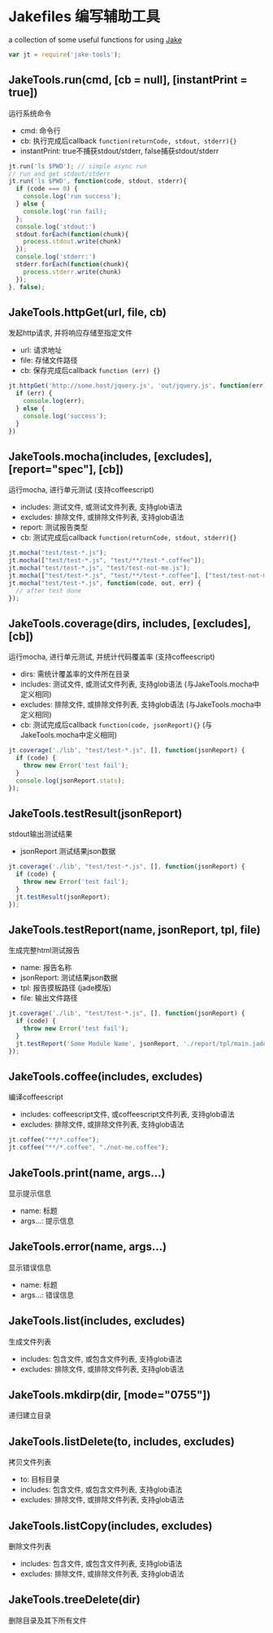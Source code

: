 # Jakefiles 编写辅助工具
a collection of some useful functions for using [Jake][1]

  [1]: https://github.com/isaacs/node-jake

```javascript
var jt = require('jake-tools');
```

## JakeTools.run(cmd, [cb = null], [instantPrint = true])
运行系统命令

* cmd: 命令行
* cb: 执行完成后callback `function(returnCode, stdout, stderr){}`
* instantPrint: true不捕获stdout/stderr, false捕获stdout/stderr

```javascript
jt.run('ls $PWD'); // simple async run
// run and get stdout/stderr
jt.run('ls $PWD', function(code, stdout, stderr){
  if (code === 0) {
    console.log('run success');
  } else {
    console.log('run fail);
  };
  console.log('stdout:')
  stdout.forEach(function(chunk){
    process.stdout.write(chunk)
  });
  console.log('stderr:')
  stderr.forEach(function(chunk){
    process.stderr.write(chunk)
  });
}, false);
```

## JakeTools.httpGet(url, file, cb)
发起http请求, 并将响应存储至指定文件

* url: 请求地址
* file: 存储文件路径
* cb: 保存完成后callback `function (err) {}`

```javascript
jt.httpGet('http://some.host/jquery.js', 'out/jquery.js', function(err) {
  if (err) {
    console.log(err);
  } else {
    console.log('success');
  }
})
```

## JakeTools.mocha(includes, [excludes], [report="spec"], [cb])
运行mocha, 进行单元测试 (支持coffeescript)

* includes: 测试文件, 或测试文件列表, 支持glob语法
* excludes: 排除文件, 或排除文件列表, 支持glob语法
* report: 测试报告类型
* cb: 测试完成后callback `function(returnCode, stdout, stderr){}`

```javascript
jt.mocha("test/test-*.js");
jt.mocha(["test/test-*.js", "test/**/test-*.coffee"]);
jt.mocha("test/test-*.js", "test/test-not-me.js");
jt.mocha(["test/test-*.js", "test/**/test-*.coffee"], ["test/test-not-me.js", "test/test-not-me.coffee"]);
jt.mocha("test/test-*.js", function(code, out, err) {
  // after test done
});
```

## JakeTools.coverage(dirs, includes, [excludes], [cb])
运行mocha, 进行单元测试, 并统计代码覆盖率 (支持coffeescript)

* dirs: 需统计覆盖率的文件所在目录
* includes: 测试文件, 或测试文件列表, 支持glob语法 (与JakeTools.mocha中定义相同)
* excludes: 排除文件, 或排除文件列表, 支持glob语法 (与JakeTools.mocha中定义相同)
* cb: 测试完成后callback `function(code, jsonReport){}` (与JakeTools.mocha中定义相同)

```javascript
jt.coverage('./lib', "test/test-*.js", [], function(jsonReport) {
  if (code) {
  	throw new Error('test fail');
  }
  console.log(jsonReport.stats);
});
```

## JakeTools.testResult(jsonReport)
stdout输出测试结果

* jsonReport 测试结果json数据


```javascript
jt.coverage('./lib', "test/test-*.js", [], function(jsonReport) {
  if (code) {
  	throw new Error('test fail');
  }
  jt.testResult(jsonReport);
});
```

## JakeTools.testReport(name, jsonReport, tpl, file)
生成完整html测试报告

* name: 报告名称
* jsonReport: 测试结果json数据
* tpl: 报告摸板路径 (jade模版)
* file: 输出文件路径


```javascript
jt.coverage('./lib', "test/test-*.js", [], function(jsonReport) {
  if (code) {
  	throw new Error('test fail');
  }
  jt.testReport('Some Module Name', jsonReport, './report/tpl/main.jade', );
});
```

## JakeTools.coffee(includes, excludes)
编译coffeescript

* includes: coffeescript文件, 或coffeescript文件列表, 支持glob语法
* excludes: 排除文件, 或排除文件列表, 支持glob语法

```javascript
jt.coffee("**/*.coffee");
jt.coffee("**/*.coffee", "./not-me.coffee");
```

## JakeTools.print(name, args...)
显示提示信息

* name: 标题
* args...: 提示信息

## JakeTools.error(name, args...)
显示错误信息

* name: 标题
* args...: 错误信息

## JakeTools.list(includes, excludes)
生成文件列表

* includes: 包含文件, 或包含文件列表, 支持glob语法
* excludes: 排除文件, 或排除文件列表, 支持glob语法

## JakeTools.mkdirp(dir, [mode="0755"])
递归建立目录

## JakeTools.listDelete(to, includes, excludes)
拷贝文件列表

* to: 目标目录
* includes: 包含文件, 或包含文件列表, 支持glob语法
* excludes: 排除文件, 或排除文件列表, 支持glob语法

## JakeTools.listCopy(includes, excludes)
删除文件列表

* includes: 包含文件, 或包含文件列表, 支持glob语法
* excludes: 排除文件, 或排除文件列表, 支持glob语法

## JakeTools.treeDelete(dir)
删除目录及其下所有文件

